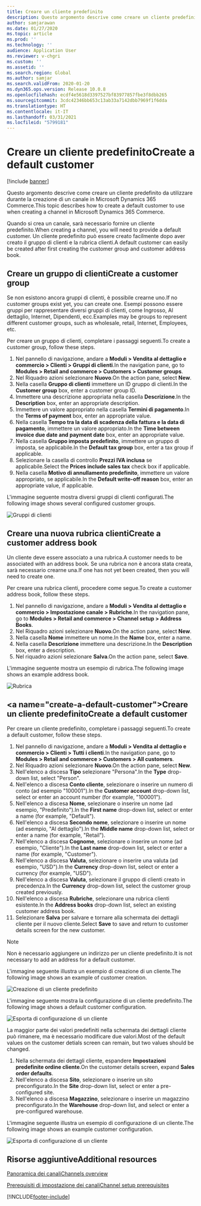 ```yaml
---
title: Creare un cliente predefinito
description: Questo argomento descrive come creare un cliente predefinito da utilizzare durante la creazione di un canale in Microsoft Dynamics 365 Commerce.
author: samjarawan
ms.date: 01/27/2020
ms.topic: article
ms.prod: ''
ms.technology: ''
audience: Application User
ms.reviewer: v-chgri
ms.custom: ''
ms.assetid: ''
ms.search.region: Global
ms.author: samjar
ms.search.validFrom: 2020-01-20
ms.dyn365.ops.version: Release 10.0.8
ms.openlocfilehash: ecdf4e5618d3397527bf83977857fbe3f8dbb265
ms.sourcegitcommit: 3cdc42346bb653c13ab33a7142dbb7969f1f6dda
ms.translationtype: HT
ms.contentlocale: it-IT
ms.lasthandoff: 03/31/2021
ms.locfileid: "5799181"
---
```

# <a name="create-a-default-customer"></a><span data-ttu-id="7dd14-103">Creare un cliente predefinito</span><span class="sxs-lookup"><span data-stu-id="7dd14-103">Create a default customer</span></span>

[!include [banner](includes/banner.md)]

<span data-ttu-id="7dd14-104">Questo argomento descrive come creare un cliente predefinito da utilizzare durante la creazione di un canale in Microsoft Dynamics 365 Commerce.</span><span class="sxs-lookup"><span data-stu-id="7dd14-104">This topic describes how to create a default customer to use when creating a channel in Microsoft Dynamics 365 Commerce.</span></span>

<span data-ttu-id="7dd14-105">Quando si crea un canale, sarà necessario fornire un cliente predefinito.</span><span class="sxs-lookup"><span data-stu-id="7dd14-105">When creating a channel, you will need to provide a default customer.</span></span> <span data-ttu-id="7dd14-106">Un cliente predefinito può essere creato facilmente dopo aver creato il gruppo di clienti e la rubrica clienti.</span><span class="sxs-lookup"><span data-stu-id="7dd14-106">A default customer can easily be created after first creating the customer group and customer address book.</span></span>

## <a name="create-a-customer-group"></a><span data-ttu-id="7dd14-107">Creare un gruppo di clienti</span><span class="sxs-lookup"><span data-stu-id="7dd14-107">Create a customer group</span></span>

<span data-ttu-id="7dd14-108">Se non esistono ancora gruppi di clienti, è possibile crearne uno.</span><span class="sxs-lookup"><span data-stu-id="7dd14-108">If no customer groups exist yet, you can create one.</span></span> <span data-ttu-id="7dd14-109">Esempi possono essere gruppi per rappresentare diversi gruppi di clienti, come Ingrosso, Al dettaglio, Internet, Dipendenti, ecc.</span><span class="sxs-lookup"><span data-stu-id="7dd14-109">Examples may be groups to represent different customer groups, such as wholesale, retail, Internet, Employees, etc.</span></span>

<span data-ttu-id="7dd14-110">Per creare un gruppo di clienti, completare i passaggi seguenti.</span><span class="sxs-lookup"><span data-stu-id="7dd14-110">To create a customer group, follow these steps.</span></span>

1. <span data-ttu-id="7dd14-111">Nel pannello di navigazione, andare a **Moduli \> Vendita al dettaglio e commercio \> Clienti \> Gruppi di clienti**.</span><span class="sxs-lookup"><span data-stu-id="7dd14-111">In the navigation pane, go to **Modules \> Retail and commerce \> Customers \> Customer groups**.</span></span>
1. <span data-ttu-id="7dd14-112">Nel Riquadro azioni selezionare **Nuovo**.</span><span class="sxs-lookup"><span data-stu-id="7dd14-112">On the action pane, select **New**.</span></span>
1. <span data-ttu-id="7dd14-113">Nella casella **Gruppo di clienti** immettere un ID gruppo di clienti.</span><span class="sxs-lookup"><span data-stu-id="7dd14-113">In the **Customer group** box, enter a customer group ID.</span></span>
1. <span data-ttu-id="7dd14-114">Immettere una descrizione appropriata nella casella **Descrizione**.</span><span class="sxs-lookup"><span data-stu-id="7dd14-114">In the **Description** box, enter an appropriate description.</span></span>
1. <span data-ttu-id="7dd14-115">Immettere un valore appropriato nella casella **Termini di pagamento**.</span><span class="sxs-lookup"><span data-stu-id="7dd14-115">In the **Terms of payment** box, enter an appropriate value.</span></span>
1. <span data-ttu-id="7dd14-116">Nella casella **Tempo tra la data di scadenza della fattura e la data di pagamento**, immettere un valore appropriato.</span><span class="sxs-lookup"><span data-stu-id="7dd14-116">In the **Time between invoice due date and payment date** box, enter an appropriate value.</span></span>
1. <span data-ttu-id="7dd14-117">Nella casella **Gruppo imposta predefinito**, immettere un gruppo di imposta, se applicabile.</span><span class="sxs-lookup"><span data-stu-id="7dd14-117">In the **Default tax group** box, enter a tax group if applicable.</span></span>
1. <span data-ttu-id="7dd14-118">Selezionare la casella di controllo **Prezzi IVA inclusa** se applicabile.</span><span class="sxs-lookup"><span data-stu-id="7dd14-118">Select the **Prices include sales tax** check box if applicable.</span></span>
1. <span data-ttu-id="7dd14-119">Nella casella **Motivo di annullamento predefinito**, immettere un valore appropriato, se applicabile.</span><span class="sxs-lookup"><span data-stu-id="7dd14-119">In the **Default write-off reason** box, enter an appropriate value, if applicable.</span></span>

<span data-ttu-id="7dd14-120">L'immagine seguente mostra diversi gruppi di clienti configurati.</span><span class="sxs-lookup"><span data-stu-id="7dd14-120">The following image shows several configured customer groups.</span></span>

![Gruppi di clienti](media/customer-groups.png)

## <a name="create-a-customer-address-book"></a><span data-ttu-id="7dd14-122">Creare una nuova rubrica clienti</span><span class="sxs-lookup"><span data-stu-id="7dd14-122">Create a customer address book</span></span>

<span data-ttu-id="7dd14-123">Un cliente deve essere associato a una rubrica.</span><span class="sxs-lookup"><span data-stu-id="7dd14-123">A customer needs to be associated with an address book.</span></span> <span data-ttu-id="7dd14-124">Se una rubrica non è ancora stata creata, sarà necessario crearne una.</span><span class="sxs-lookup"><span data-stu-id="7dd14-124">If one has not yet been created, then you will need to create one.</span></span>

<span data-ttu-id="7dd14-125">Per creare una rubrica clienti, procedere come segue.</span><span class="sxs-lookup"><span data-stu-id="7dd14-125">To create a customer address book, follow these steps.</span></span>

1. <span data-ttu-id="7dd14-126">Nel pannello di navigazione, andare a **Moduli \> Vendita al dettaglio e commercio \> Impostazione canale \> Rubriche**.</span><span class="sxs-lookup"><span data-stu-id="7dd14-126">In the navigation pane, go to **Modules \> Retail and commerce \> Channel setup \> Address Books**.</span></span>
1. <span data-ttu-id="7dd14-127">Nel Riquadro azioni selezionare **Nuovo**.</span><span class="sxs-lookup"><span data-stu-id="7dd14-127">On the action pane, select **New**.</span></span>
1. <span data-ttu-id="7dd14-128">Nella casella **Nome** immettere un nome.</span><span class="sxs-lookup"><span data-stu-id="7dd14-128">In the **Name** box, enter a name.</span></span>
1. <span data-ttu-id="7dd14-129">Nella casella **Descrizione** immettere una descrizione.</span><span class="sxs-lookup"><span data-stu-id="7dd14-129">In the **Description** box, enter a description.</span></span>
1. <span data-ttu-id="7dd14-130">Nel riquadro azioni selezionare **Salva**.</span><span class="sxs-lookup"><span data-stu-id="7dd14-130">On the action pane, select **Save**.</span></span>

<span data-ttu-id="7dd14-131">L'immagine seguente mostra un esempio di rubrica.</span><span class="sxs-lookup"><span data-stu-id="7dd14-131">The following image shows an example address book.</span></span>

![Rubrica](media/address-book.png)

## <a name="create-a-default-customer&quot;></a><span data-ttu-id=&quot;7dd14-133&quot;>Creare un cliente predefinito</span><span class=&quot;sxs-lookup&quot;><span data-stu-id=&quot;7dd14-133&quot;>Create a default customer</span></span>

<span data-ttu-id=&quot;7dd14-134&quot;>Per creare un cliente predefinito, completare i passaggi seguenti.</span><span class=&quot;sxs-lookup&quot;><span data-stu-id=&quot;7dd14-134&quot;>To create a default customer, follow these steps.</span></span>

1. <span data-ttu-id=&quot;7dd14-135&quot;>Nel pannello di navigazione, andare a **Moduli \> Vendita al dettaglio e commercio \> Clienti \> Tutti i clienti**.</span><span class=&quot;sxs-lookup&quot;><span data-stu-id=&quot;7dd14-135&quot;>In the navigation pane, go to **Modules \> Retail and commerce \> Customers \> All customers**.</span></span>
1. <span data-ttu-id=&quot;7dd14-136&quot;>Nel Riquadro azioni selezionare **Nuovo**.</span><span class=&quot;sxs-lookup&quot;><span data-stu-id=&quot;7dd14-136&quot;>On the action pane, select **New**.</span></span>
1. <span data-ttu-id=&quot;7dd14-137&quot;>Nell'elenco a discesa **Tipo** selezionare &quot;Persona&quot;.</span><span class=&quot;sxs-lookup&quot;><span data-stu-id=&quot;7dd14-137&quot;>In the **Type** drop-down list, select &quot;Person&quot;.</span></span>
1. <span data-ttu-id=&quot;7dd14-138&quot;>Nell'elenco a discesa **Conto cliente**, selezionare o inserire un numero di conto (ad esempio &quot;100001").</span><span class="sxs-lookup"><span data-stu-id="7dd14-138">In the **Customer account** drop-down list, select or enter an account number (for example, "100001").</span></span>
1. <span data-ttu-id="7dd14-139">Nell'elenco a discesa **Nome**, selezionare o inserire un nome (ad esempio, "Predefinito").</span><span class="sxs-lookup"><span data-stu-id="7dd14-139">In the **First name** drop-down list, select or enter a name (for example, "Default").</span></span>
1. <span data-ttu-id="7dd14-140">Nell'elenco a discesa **Secondo nome**, selezionare o inserire un nome (ad esempio, "Al dettaglio").</span><span class="sxs-lookup"><span data-stu-id="7dd14-140">In the **Middle name** drop-down list, select or enter a name (for example, "Retail").</span></span>
1. <span data-ttu-id="7dd14-141">Nell'elenco a discesa **Cognome**, selezionare o inserire un nome (ad esempio, "Cliente").</span><span class="sxs-lookup"><span data-stu-id="7dd14-141">In the **Last name** drop-down list, select or enter a name (for example, "Customer").</span></span>
1. <span data-ttu-id="7dd14-142">Nell'elenco a discesa **Valuta**, selezionare o inserire una valuta (ad esempio, "USD").</span><span class="sxs-lookup"><span data-stu-id="7dd14-142">In the **Currency** drop-down list, select or enter a currency (for example, "USD").</span></span>
1. <span data-ttu-id="7dd14-143">Nell'elenco a discesa **Valuta**, selezionare il gruppo di clienti creato in precedenza.</span><span class="sxs-lookup"><span data-stu-id="7dd14-143">In the **Currency** drop-down list, select the customer group created previously.</span></span>
1. <span data-ttu-id="7dd14-144">Nell'elenco a discesa **Rubriche**, selezionare una rubrica clienti esistente.</span><span class="sxs-lookup"><span data-stu-id="7dd14-144">In the **Address books**  drop-down list, select an existing customer address book.</span></span>
1. <span data-ttu-id="7dd14-145">Selezionare **Salva** per salvare e tornare alla schermata dei dettagli cliente per il nuovo cliente.</span><span class="sxs-lookup"><span data-stu-id="7dd14-145">Select **Save** to save and return to customer details screen for the new customer.</span></span>

> [!NOTE]
> <span data-ttu-id="7dd14-146">Non è necessario aggiungere un indirizzo per un cliente predefinito.</span><span class="sxs-lookup"><span data-stu-id="7dd14-146">It is not necessary to add an address for a default customer.</span></span>

<span data-ttu-id="7dd14-147">L'immagine seguente illustra un esempio di creazione di un cliente.</span><span class="sxs-lookup"><span data-stu-id="7dd14-147">The following image shows an example of customer creation.</span></span>

![Creazione di un cliente predefinito](media/default-customer-creation.png)

<span data-ttu-id="7dd14-149">L'immagine seguente mostra la configurazione di un cliente predefinito.</span><span class="sxs-lookup"><span data-stu-id="7dd14-149">The following image shows a default customer configuration.</span></span>

![Esporta di configurazione di un cliente](media/default-customer-configuration1.png)

<span data-ttu-id="7dd14-151">La maggior parte dei valori predefiniti nella schermata dei dettagli cliente può rimanere, ma è necessario modificare due valori.</span><span class="sxs-lookup"><span data-stu-id="7dd14-151">Most of the default values on the customer detials screen can remain, but two values should be changed.</span></span>

1. <span data-ttu-id="7dd14-152">Nella schermata dei dettagli cliente, espandere **Impostazioni predefinite ordine cliente**.</span><span class="sxs-lookup"><span data-stu-id="7dd14-152">On the customer details screen, expand **Sales order defaults**.</span></span>
1. <span data-ttu-id="7dd14-153">Nell'elenco a discesa **Sito**, selezionare o inserire un sito preconfigurato.</span><span class="sxs-lookup"><span data-stu-id="7dd14-153">In the **Site** drop-down list, select or enter a pre-configured site.</span></span>
1. <span data-ttu-id="7dd14-154">Nell'elenco a discesa **Magazzino**, selezionare o inserire un magazzino preconfigurato.</span><span class="sxs-lookup"><span data-stu-id="7dd14-154">In the **Warehouse** drop-down list, and select or enter a pre-configured warehouse.</span></span>

<span data-ttu-id="7dd14-155">L'immagine seguente illustra un esempio di configurazione di un cliente.</span><span class="sxs-lookup"><span data-stu-id="7dd14-155">The following image shows an example customer configuration.</span></span>

![Esporta di configurazione di un cliente](media/default-customer-configuration2.png)

## <a name="additional-resources"></a><span data-ttu-id="7dd14-157">Risorse aggiuntive</span><span class="sxs-lookup"><span data-stu-id="7dd14-157">Additional resources</span></span>

[<span data-ttu-id="7dd14-158">Panoramica dei canali</span><span class="sxs-lookup"><span data-stu-id="7dd14-158">Channels overview</span></span>](channels-overview.md)

[<span data-ttu-id="7dd14-159">Prerequisiti di impostazione dei canali</span><span class="sxs-lookup"><span data-stu-id="7dd14-159">Channel setup prerequisites</span></span>](channels-prerequisites.md)


[!INCLUDE[footer-include](../includes/footer-banner.md)]
